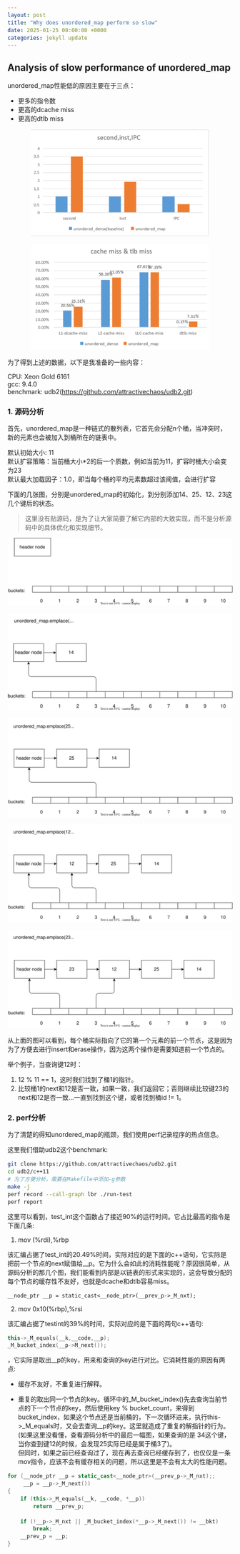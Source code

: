 ```yaml
---
layout: post
title: "Why does unordered_map perform so slow"
date: 2025-01-25 00:00:00 +0000
categories: jekyll update
---
```


## Analysis of slow performance of unordered_map

unordered_map性能低的原因主要在于三点：
* 更多的指令数
* 更高的dcache miss
* 更高的dtlb miss

<p align = "center">    
<img  alt="second-and-inst-and-ipc" src="../assets/images/2025-01-25_second-and-inst-and-ipc.png" width="400" />
</p>

<p align = "center">    
<img  alt="dcache-miss-and-tlb-miss" src="../assets/images/2025-01-15_dcache-miss-and-tlb-miss.png" width="400" />
</p>

为了得到上述的数据，以下是我准备的一些内容：

CPU: Xeon Gold 6161  
gcc: 9.4.0  
benchmark:   udb2(https://github.com/attractivechaos/udb2.git)

### 1. 源码分析

首先，unordered_map是一种链式的散列表，它首先会分配n个桶，当冲突时，新的元素也会被加入到桶所在的链表中。

默认初始大小: 11  
默认扩容策略：当前桶大小*2的后一个质数，例如当前为11，扩容时桶大小会变为23  
默认最大加载因子：1.0，即当每个桶的平均元素数超过该阈值，会进行扩容  

下面的几张图，分别是unordered_map的初始化，到分别添加14、25、12、23这几个键后的状态。

> 这里没有贴源码，是为了让大家简要了解它内部的大致实现，而不是分析源码中的具体优化和实现细节。

![dcache-miss-and-tlb-miss.png](../assets/images/2025-01-25_ini.svg)

![dcache-miss-and-tlb-miss.png](../assets/images/2025-01-25_emplace_14.svg)

![dcache-miss-and-tlb-miss.png](../assets/images/2025-01-25_emplace_25.svg)

![dcache-miss-and-tlb-miss.png](../assets/images/2025-01-25_emplace_12.svg)

![dcache-miss-and-tlb-miss.png](../assets/images/2025-01-25_emplace_23.svg)

从上面的图可以看到，每个桶实际指向了它的第一个元素的前一个节点，这是因为为了方便去进行insert和erase操作，因为这两个操作是需要知道前一个节点的。  

举个例子，当查询键12时：
1. 12 % 11 == 1，这时我们找到了桶1的指针。
2. 比较桶1的next和12是否一致，如果一致，我们返回它；否则继续比较键23的next和12是否一致...一直到找到这个键，或者找到桶id != 1。

### 2. perf分析

为了清楚的得知unordered_map的瓶颈，我们使用perf记录程序的热点信息。  

这里我们借助udb2这个benchmark: 

```bash
git clone https://github.com/attractivechaos/udb2.git
cd udb2/c++11
# 为了方便分析，需要在Makefile中添加-g参数
make -j
perf record --call-graph lbr ./run-test
perf report
```

这里可以看到，test_int这个函数占了接近90%的运行时间。它占比最高的指令是下面几条:

1. mov (%rdi),%rbp

该汇编占据了test_int的20.49%时间，实际对应的是下面的c++语句，它实际是把前一个节点的next赋值给__p。它为什么会如此的消耗性能呢？原因很简单，从源码分析的那几个图，我们能看到内部是以链表的形式来实现的，这会导致分配的每个节点的缓存性不友好，也就是dcache和dtlb容易miss。
```
__node_ptr __p = static_cast<__node_ptr>(__prev_p->_M_nxt);
```

2. mov 0x10(%rbp),%rsi

该汇编占据了testint的39%的时间，实际对应的是下面的两句c++语句:
```cpp
this->_M_equals(__k,__code,__p);
_M_bucket_index(__p->M_next());
```
，它实际是取出__p的key，用来和查询的key进行对比。它消耗性能的原因有两点:
* 缓存不友好，不重复进行解释。

* 重复的取出同一个节点的key。循环中的_M_bucket_index()先去查询当前节点的下一个节点的key，然后使用key % bucket_count，来得到bucket_index，如果这个节点还是当前桶的，下一次循环进来，执行this->_M_equals时，又会去查询__p的key。这里就造成了重复的解指针的行为。(如果这里没看懂，查看源码分析中的最后一幅图，如果查询的是  34这个键，当你查到键12的时候，会发现25实际已经是属于桶3了)。  
但同时，如果之前已经查询过了，现在再去查询已经缓存到了，也仅仅是一条mov指令，应该不会有缓存相关的问题，所以这里是不会有太大的性能问题。

```cpp
for (__node_ptr __p = static_cast<__node_ptr>(__prev_p->_M_nxt);;
	 __p = __p->_M_next())
{
	if (this->_M_equals(__k, __code, *__p))
		return __prev_p;

	if (!__p->_M_nxt || _M_bucket_index(*__p->_M_next()) != __bkt)
		break;
	__prev_p = __p;
}
```